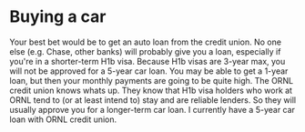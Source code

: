 # Buying a car

Your best bet would be to get an auto loan from the credit union. No one else (e.g. Chase, other banks) will probably give you a loan, especially if you're in a shorter-term H1b visa. Because H1b visas are 3-year max, you will not be approved for a 5-year car loan. You may be able to get a 1-year loan, but then your monthly payments are going to be quite high. The ORNL credit union knows whats up. They know that H1b visa holders who work at ORNL tend to (or at least intend to) stay and are reliable lenders. So they will usually approve you for a longer-term car loan. I currently have a 5-year car loan with ORNL credit union.